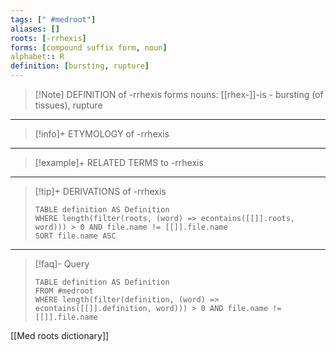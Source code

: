 ```yaml
---
tags: [" #medroot"]
aliases: []
roots: [-rrhexis]
forms: [compound suffix form, noun]
alphabet:: R
definition: [bursting, rupture]
---
```

>[!Note] DEFINITION of -rrhexis
>forms nouns: [[rhex-]]-is - bursting (of tissues), rupture
_____
>[!info]+ ETYMOLOGY of -rrhexis
>
_____
>[!example]+ RELATED TERMS to -rrhexis
>
_____
>[!tip]+ DERIVATIONS of -rrhexis
>```dataview
>TABLE definition AS Definition 
>WHERE length(filter(roots, (word) => econtains([[]].roots, word))) > 0 AND file.name != [[]].file.name
>SORT file.name ASC
>```
_____
>[!faq]- Query
>```dataview
>TABLE definition AS Definition
>FROM #medroot
>WHERE length(filter(definition, (word) => econtains([[]].definition, word))) > 0 AND file.name != [[]].file.name
>```

[[Med roots dictionary]]
